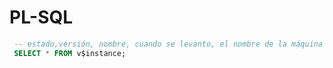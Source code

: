 # PL-SQL
```SQL
 -- estado,versión, nombre, cuando se levanto, el nombre de la máquina
 SELECT * FROM v$instance;
```
